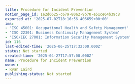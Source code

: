 ```yaml
---
title: Procedure for Incident Prevention
notion_page_id: 1e2d6625-c679-80a2-9b70-e51ce64b39c8
exported_at: '2025-07-02T18:16:56.406659+00:00'
ims:
- 'ISO 45001: Occupational Health and Safety Management'
- 'ISO 22301: Business Continuity Management System'
- 'ISO/IEC 27001: Information Security Management System'
id: 116
last-edited-time: '2025-06-25T17:32:00.000Z'
status: Not started
created-time: '2025-04-27T17:57:00.000Z'
name: Procedure for Incident Prevention
owner:
- Ryan Laird
publishing-status: Not started
---
```


<!-- Unsupported block type: table_of_contents -->

<!-- Unsupported block type: unsupported -->

